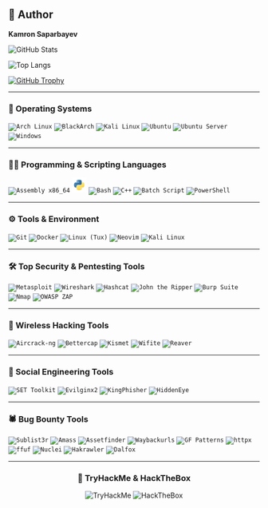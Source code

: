 ## 👤 Author


**Kamron Saparbayev** 


![GitHub Stats](https://github-readme-stats.vercel.app/api?username=kamronsafar&show_icons=true&theme=tokyonight)

![Top Langs](https://github-readme-stats.vercel.app/api/top-langs/?username=kamronsafar&layout=compact&theme=radical)

[![GitHub Trophy](https://github-profile-trophy.vercel.app/?username=kamronsafar&theme=onedark)](https://github.com/kamronsafar)


---

### 🧠 Operating Systems

<code><img height="30" src="https://upload.wikimedia.org/wikipedia/commons/a/a5/Archlinux-icon-crystal-64.svg" title="Arch Linux"></code>
<code><img height="30" src="https://www.blackarch.org/images/blackarch-icon.png" title="BlackArch"></code>
<code><img height="30" src="https://upload.wikimedia.org/wikipedia/commons/0/01/Kali_Linux_Logo.png" title="Kali Linux"></code>
<code><img height="30" src="https://upload.wikimedia.org/wikipedia/commons/3/3e/Ubuntu_logo_2022.svg" title="Ubuntu"></code>
<code><img height="30" src="https://upload.wikimedia.org/wikipedia/commons/3/3e/Ubuntu_logo_2022.svg" title="Ubuntu Server"></code>
<code><img height="30" src="https://upload.wikimedia.org/wikipedia/commons/5/5f/Windows_logo_-_2021.svg" title="Windows"></code>

---

### 👨‍💻 Programming & Scripting Languages

<code><img height="30" src="https://upload.wikimedia.org/wikipedia/commons/2/2d/Assembly-language-icon.png" title="Assembly x86_64"></code>
<code><img height="30" src="https://raw.githubusercontent.com/github/explore/main/topics/python/python.png" title="Python"></code>
<code><img height="30" src="https://upload.wikimedia.org/wikipedia/commons/4/4b/Bash_Logo_Colored.svg" title="Bash"></code>
<code><img height="30" src="https://upload.wikimedia.org/wikipedia/commons/1/18/C_Programming_Language.svg" title="C++"></code>
<code><img height="30" src="https://upload.wikimedia.org/wikipedia/commons/e/e5/Batch_file_icon.png" title="Batch Script"></code>
<code><img height="30" src="https://upload.wikimedia.org/wikipedia/commons/2/2f/PowerShell_5.0_icon.png" title="PowerShell"></code>

---

### ⚙️ Tools & Environment

<code><img height="30" src="https://git-scm.com/images/logos/downloads/Git-Icon-1788C.png" title="Git"></code>
<code><img height="30" src="https://www.docker.com/wp-content/uploads/2022/03/Moby-logo.png" title="Docker"></code>
<code><img height="30" src="https://upload.wikimedia.org/wikipedia/commons/3/35/Tux.svg" title="Linux (Tux)"></code>
<code><img height="30" src="https://upload.wikimedia.org/wikipedia/commons/3/3a/Neovim-mark.svg" title="Neovim"></code>
<code><img height="30" src="https://upload.wikimedia.org/wikipedia/commons/0/01/Kali_Linux_Logo.png" title="Kali Linux"></code>

---

### 🛠️ Top Security & Pentesting Tools

<code><img height="30" src="https://upload.wikimedia.org/wikipedia/commons/thumb/e/e2/Metasploit_logo.png/800px-Metasploit_logo.png" title="Metasploit"></code>
<code><img height="30" src="https://upload.wikimedia.org/wikipedia/commons/4/45/Wireshark_icon.png" title="Wireshark"></code>
<code><img height="30" src="https://upload.wikimedia.org/wikipedia/commons/7/7c/Hashcat-logo.png" title="Hashcat"></code>
<code><img height="30" src="https://www.hackerone.com/sites/default/files/inline-images/john-the-ripper.png" title="John the Ripper"></code>
<code><img height="30" src="https://raw.githubusercontent.com/PortSwigger/portswigger-logo/master/logo.svg" title="Burp Suite"></code>
<code><img height="30" src="https://nmap.org/images/favicon.ico" title="Nmap"></code>
<code><img height="30" src="https://upload.wikimedia.org/wikipedia/commons/thumb/1/1f/ZAP_logo.svg/1280px-ZAP_logo.svg.png" title="OWASP ZAP"></code>

---

### 📶 Wireless Hacking Tools

<code><img height="30" src="https://www.aircrack-ng.org/assets/images/logo.png" title="Aircrack-ng"></code>
<code><img height="30" src="https://avatars.githubusercontent.com/u/37889749?s=200&v=4" title="Bettercap"></code>
<code><img height="30" src="https://upload.wikimedia.org/wikipedia/commons/3/33/Kismet-logo.png" title="Kismet"></code>
<code><img height="30" src="https://github.com/derv82/wifite2/blob/master/icons/wifite-logo.png?raw=true" title="Wifite"></code>
<code><img height="30" src="https://avatars.githubusercontent.com/u/6728462?s=200&v=4" title="Reaver"></code>

---

### 🧠 Social Engineering Tools

<code><img height="30" src="https://raw.githubusercontent.com/trustedsec/social-engineer-toolkit/master/logo.png" title="SET Toolkit"></code>
<code><img height="30" src="https://avatars.githubusercontent.com/u/39638399?s=200&v=4" title="Evilginx2"></code>
<code><img height="30" src="https://avatars.githubusercontent.com/u/58559528?s=200&v=4" title="KingPhisher"></code>
<code><img height="30" src="https://avatars.githubusercontent.com/u/43018947?s=200&v=4" title="HiddenEye"></code>

---

### 🕷 Bug Bounty Tools

<code><img height="30" src="https://avatars.githubusercontent.com/u/53788921?s=200&v=4" title="Sublist3r"></code>
<code><img height="30" src="https://raw.githubusercontent.com/OWASP/Amass/main/resources/amass.png" title="Amass"></code>
<code><img height="30" src="https://raw.githubusercontent.com/tomnomnom/logo/master/logo.png" title="Assetfinder"></code>
<code><img height="30" src="https://raw.githubusercontent.com/tomnomnom/logo/master/logo.png" title="Waybackurls"></code>
<code><img height="30" src="https://avatars.githubusercontent.com/u/53608296?s=200&v=4" title="GF Patterns"></code>
<code><img height="30" src="https://avatars.githubusercontent.com/u/69803849?s=200&v=4" title="httpx"></code>
<code><img height="30" src="https://avatars.githubusercontent.com/u/55594653?s=200&v=4" title="ffuf"></code>
<code><img height="30" src="https://avatars.githubusercontent.com/u/63280480?s=200&v=4" title="Nuclei"></code>
<code><img height="30" src="https://avatars.githubusercontent.com/u/57010097?s=200&v=4" title="Hakrawler"></code>
<code><img height="30" src="https://avatars.githubusercontent.com/u/60531205?s=200&v=4" title="Dalfox"></code>

---

<div align="center">

### 🎯 TryHackMe & HackTheBox

<img src="https://tryhackme-badges.s3.amazonaws.com/D3v0X7.png" alt="TryHackMe" height="35">
<img src="https://www.hackthebox.com/badge/image/1435895" alt="HackTheBox" height="35">

</div>
